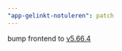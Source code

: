 ```yaml
---
"app-gelinkt-notuleren": patch
---
```


bump frontend to [v5.66.4](https://github.com/lblod/frontend-gelinkt-notuleren/releases/tag/v5.66.4)
